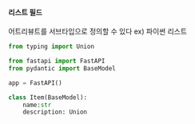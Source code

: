 #### 리스트 필드
어트리뷰트를 서브타입으로 정의할 수 있다
ex) 파이썬 리스트


```python
from typing import Union

from fastapi import FastAPI
from pydantic import BaseModel

app = FastAPI()

class Item(BaseModel):
	name:str
	description: Union
```